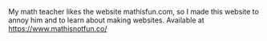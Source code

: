 My math teacher likes the website mathisfun.com, so I made this website to annoy him and to learn about making websites.
Available at https://www.mathisnotfun.co/
